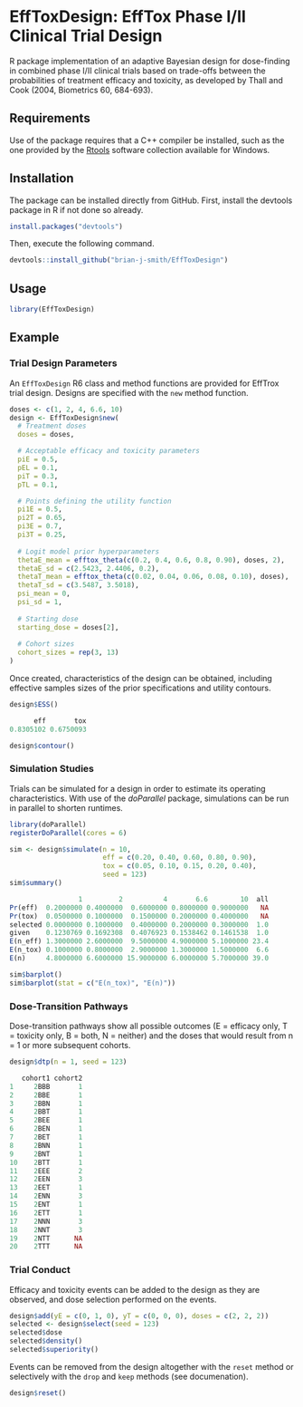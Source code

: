 # EffToxDesign: EffTox Phase I/II Clinical Trial Design

R package implementation of an adaptive Bayesian design for dose-finding in combined phase I/II clinical trials based on trade-offs between the probabilities of treatment efficacy and toxicity, as developed by Thall and Cook (2004, Biometrics 60, 684-693).


## Requirements

Use of the package requires that a C++ compiler be installed, such as the one provided by the [Rtools](https://cran.r-project.org/bin/windows/Rtools/) software collection available for Windows.


## Installation

The package can be installed directly from GitHub.  First, install the devtools package in R if not done so already.

```R
install.packages("devtools")
```

Then, execute the following command.

```R
devtools::install_github("brian-j-smith/EffToxDesign")
```

## Usage

```R
library(EffToxDesign)
```

## Example

### Trial Design Parameters

An ``EffToxDesign`` R6 class and method functions are provided for EffTrox trial design.  Designs are specified with the ``new`` method function.

```R
doses <- c(1, 2, 4, 6.6, 10)
design <- EffToxDesign$new(
  # Treatment doses
  doses = doses,

  # Acceptable efficacy and toxicity parameters
  piE = 0.5,
  pEL = 0.1,
  piT = 0.3,
  pTL = 0.1,

  # Points defining the utility function
  pi1E = 0.5,
  pi2T = 0.65,
  pi3E = 0.7,
  pi3T = 0.25,
  
  # Logit model prior hyperparameters
  thetaE_mean = efftox_theta(c(0.2, 0.4, 0.6, 0.8, 0.90), doses, 2),
  thetaE_sd = c(2.5423, 2.4406, 0.2),
  thetaT_mean = efftox_theta(c(0.02, 0.04, 0.06, 0.08, 0.10), doses),
  thetaT_sd = c(3.5487, 3.5018),
  psi_mean = 0,
  psi_sd = 1,
  
  # Starting dose
  starting_dose = doses[2],
  
  # Cohort sizes
  cohort_sizes = rep(3, 13)
)
```

Once created, characteristics of the design can be obtained, including effective samples sizes of the prior specifications and utility contours.

```R
design$ESS()

      eff       tox 
0.8305102 0.6750093 

design$contour()
```

### Simulation Studies

Trials can be simulated for a design in order to estimate its operating characteristics.  With use of the *doParallel* package, simulations can be run in parallel to shorten runtimes.

```R
library(doParallel)
registerDoParallel(cores = 6)

sim <- design$simulate(n = 10,
                       eff = c(0.20, 0.40, 0.60, 0.80, 0.90),
                       tox = c(0.05, 0.10, 0.15, 0.20, 0.40),
                       seed = 123)
sim$summary()

                 1         2          4       6.6        10  all
Pr(eff)  0.2000000 0.4000000  0.6000000 0.8000000 0.9000000   NA
Pr(tox)  0.0500000 0.1000000  0.1500000 0.2000000 0.4000000   NA
selected 0.0000000 0.1000000  0.4000000 0.2000000 0.3000000  1.0
given    0.1230769 0.1692308  0.4076923 0.1538462 0.1461538  1.0
E(n_eff) 1.3000000 2.6000000  9.5000000 4.9000000 5.1000000 23.4
E(n_tox) 0.1000000 0.8000000  2.9000000 1.3000000 1.5000000  6.6
E(n)     4.8000000 6.6000000 15.9000000 6.0000000 5.7000000 39.0

sim$barplot()
sim$barplot(stat = c("E(n_tox)", "E(n)"))
```

### Dose-Transition Pathways

Dose-transition pathways show all possible outcomes (E = efficacy only, T = toxicity only, B = both, N = neither) and the doses that would result from n = 1 or more subsequent cohorts.

```R
design$dtp(n = 1, seed = 123)

   cohort1 cohort2
1     2BBB       1
2     2BBE       1
3     2BBN       1
4     2BBT       1
5     2BEE       1
6     2BEN       1
7     2BET       1
8     2BNN       1
9     2BNT       1
10    2BTT       1
11    2EEE       2
12    2EEN       3
13    2EET       1
14    2ENN       3
15    2ENT       1
16    2ETT       1
17    2NNN       3
18    2NNT       3
19    2NTT      NA
20    2TTT      NA
```

### Trial Conduct

Efficacy and toxicity events can be added to the design as they are observed, and dose selection performed on the events.

```R
design$add(yE = c(0, 1, 0), yT = c(0, 0, 0), doses = c(2, 2, 2))
selected <- design$select(seed = 123)
selected$dose
selected$density()
selected$superiority()
```

Events can be removed from the design altogether with the ``reset`` method or selectively with the ``drop`` and ``keep`` methods (see documenation).

```R
design$reset()
```
